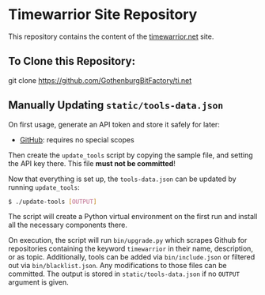 # Timewarrior Site Repository

This repository contains the content of the [timewarrior.net](https://timewarrior.net) site.


## To Clone this Repository:

   git clone https://github.com/GothenburgBitFactory/ti.net


## Manually Updating `static/tools-data.json`

On first usage, generate an API token and store it safely for later:

* [GitHub](https://github.com/settings/tokens): requires no special scopes

Then create the `update_tools` script by copying the sample file, and setting the API key there.
This file **must not be committed**!

Now that everything is set up, the `tools-data.json` can be updated by running `update_tools`:

```bash
$ ./update-tools [OUTPUT]
```

The script will create a Python virtual environment on the first run and install all the necessary components there.

On execution, the script will run `bin/upgrade.py` which scrapes Github for repositories containing the keyword `timewarrior` in their name, description, or as topic.
Additionally, tools can be added via `bin/include.json` or filtered out via `bin/blacklist.json`.
Any modifications to those files can be committed.
The output is stored in `static/tools-data.json` if no `OUTPUT` argument is given.
